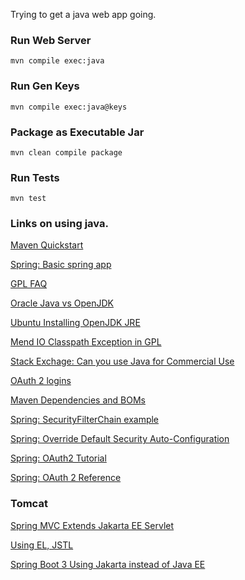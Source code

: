 
Trying to get a java web app going.

### Run Web Server

    mvn compile exec:java

### Run Gen Keys

    mvn compile exec:java@keys

### Package as Executable Jar

    mvn clean compile package

### Run Tests

    mvn test

### Links on using java.

[Maven Quickstart](https://maven.apache.org/guides/getting-started/maven-in-five-minutes.html)

[Spring: Basic spring app](https://spring.io/guides/gs/spring-boot/)

[GPL FAQ](https://www.gnu.org/licenses/gpl-faq.html#IfLibraryIsGPL)

[Oracle Java vs OpenJDK](https://www.baeldung.com/oracle-jdk-vs-openjdk)

[Ubuntu Installing OpenJDK JRE](https://ubuntu.com/tutorials/install-jre#2-installing-openjdk-jre)

[Mend IO Classpath Exception in GPL](https://www.mend.io/resources/blog/top-9-gpl-with-the-classpath-exception-questions-answered/#1_What_is_the_GNU_Classpath_exception)

[Stack Exchage: Can you use Java for Commercial Use](https://softwareengineering.stackexchange.com/questions/52534/can-we-use-java-for-commercial-use?newreg=0ce271a5e0ef4405990dc4f47d936070)

[OAuth 2 logins](https://www.baeldung.com/spring-security-5-oauth2-login)

[Maven Dependencies and BOMs](https://reflectoring.io/maven-bom/)

[Spring: SecurityFilterChain example](https://docs.spring.io/spring-security/reference/servlet/configuration/java.html#jc-httpsecurity)

[Spring: Override Default Security Auto-Configuration](https://docs.spring.io/spring-security/reference/servlet/oauth2/login/core.html#oauth2login-completely-override-autoconfiguration)

[Spring: OAuth2 Tutorial](https://spring.io/guides/tutorials/spring-boot-oauth2/)

[Spring: OAuth 2 Reference](https://docs.spring.io/spring-security/reference/servlet/oauth2/login/core.html#oauth2login-sample-application-config)

### Tomcat

[Spring MVC Extends Jakarta EE Servlet](https://github.com/spring-projects/spring-framework/blob/main/spring-webmvc/src/main/java/org/springframework/web/servlet/HttpServletBean.java#L82)

[Using EL, JSTL](https://stackoverflow.com/questions/15839335/using-for-loop-inside-of-a-jsp)

[Spring Boot 3 Using Jakarta instead of Java EE](https://spring.io/blog/2022/01/20/spring-boot-3-0-0-m1-is-now-available)
